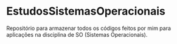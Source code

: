# EstudosSistemasOperacionais
Repositório para armazenar todos os códigos feitos por mim para aplicações na disciplina de SO (Sistemas Operacionais).
